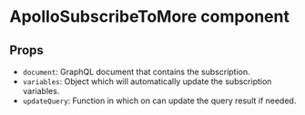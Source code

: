 # ApolloSubscribeToMore component

## Props

- `document`: GraphQL document that contains the subscription.
- `variables`: Object which will automatically update the subscription variables.
- `updateQuery`: Function in which on can update the query result if needed.
